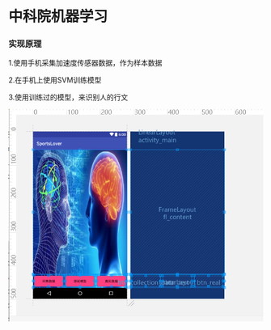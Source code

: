 # 中科院机器学习

### 实现原理

  1.使用手机采集加速度传感器数据，作为样本数据
  
  2.在手机上使用SVM训练模型
  
  3.使用训练过的模型，来识别人的行文

![截图](https://github.com/KevinLiuinAmerica/SVMProj/blob/master/screenshot/screenshot-project.png)
